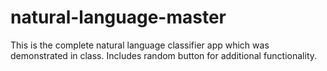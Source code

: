 # natural-language-master
This is the complete natural language classifier app which was demonstrated in class. Includes random button for additional functionality.
